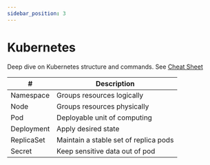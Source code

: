 ```yaml
---
sidebar_position: 3
---
```


# Kubernetes

Deep dive on Kubernetes structure and commands.
See [Cheat Sheet](https://spacelift.io/blog/kubernetes-cheat-sheet)

| #          | Description                           |
|------------|---------------------------------------|
| Namespace  | Groups resources logically            |
| Node       | Groups resources physically           |
| Pod        | Deployable unit of computing          |
| Deployment | Apply desired state                   |
| ReplicaSet | Maintain a stable set of replica pods |
| Secret     | Keep sensitive data out of pod        |
